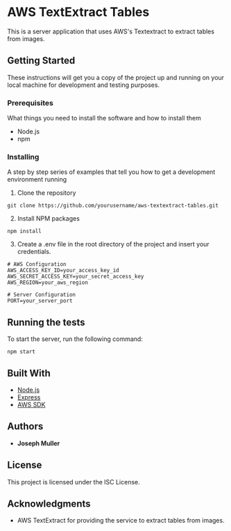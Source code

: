 # AWS TextExtract Tables

This is a server application that uses AWS's Textextract to extract tables from images.

## Getting Started

These instructions will get you a copy of the project up and running on your local machine for development and testing purposes.

### Prerequisites

What things you need to install the software and how to install them

- Node.js
- npm

### Installing

A step by step series of examples that tell you how to get a development environment running

1. Clone the repository
```
git clone https://github.com/yourusername/aws-textextract-tables.git
```

2. Install NPM packages
```
npm install
```

3. Create a .env file in the root directory of the project and insert your credentials.
```
# AWS Configuration
AWS_ACCESS_KEY_ID=your_access_key_id
AWS_SECRET_ACCESS_KEY=your_secret_access_key
AWS_REGION=your_aws_region

# Server Configuration
PORT=your_server_port
```

## Running the tests

To start the server, run the following command:
```
npm start
```

## Built With

* [Node.js](https://nodejs.org/)
* [Express](https://expressjs.com/)
* [AWS SDK](https://aws.amazon.com/sdk-for-node-js/)

## Authors

* **Joseph Muller**


## License

This project is licensed under the ISC License.

## Acknowledgments

* AWS TextExtract for providing the service to extract tables from images.
